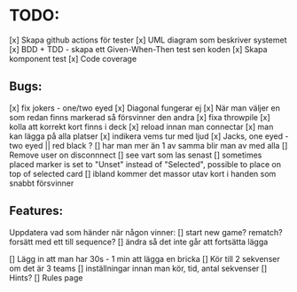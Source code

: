 # TODO:

[x] Skapa github actions för tester
[x] UML diagram som beskriver systemet
[x] BDD + TDD - skapa ett Given-When-Then test sen koden
[x] Skapa komponent test
[x] Code coverage

## Bugs:

[x] fix jokers - one/two eyed
[x] Diagonal fungerar ej
[x] När man väljer en som redan finns markerad så försvinner den andra
[x] fixa throwpile
[x] kolla att korrekt kort finns i deck
[x] reload innan man connectar
[x] man kan lägga på alla platser
[x] indikera vems tur med ljud
[x] Jacks, one eyed - two eyed || red black ?
[] har man mer än 1 av samma blir man av med alla
[] Remove user on disconnnect
[] see vart som las senast
[] sometimes placed marker is set to "Unset" instead of "Selected", possible to place on top of selected card
[] ibland kommer det massor utav kort i handen som snabbt försvinner

## Features:

Uppdatera vad som händer när någon vinner:
[] start new game? rematch? forsätt med ett till sequence?
[] ändra så det inte går att fortsätta lägga

[] Lägg in att man har 30s - 1 min att lägga en bricka
[] Kör till 2 sekvenser om det är 3 teams
[] inställningar innan man kör, tid, antal sekvenser
[] Hints?
[] Rules page

